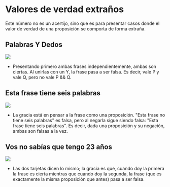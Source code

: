 Valores de verdad extraños
==========================

Este número no es un acertijo, sino que es para presentar casos donde el valor de verdad de una proposición se comporta de forma extraña.

Palabras Y Dedos
----------------

![](palabras_y_dedos.jpg)

* Presentando primero ambas frases independientemente, ambas son ciertas. Al unirlas con un Y, la frase pasa a ser falsa. Es decir, vale P y vale Q, pero no vale P && Q.

Esta frase tiene seis palabras
------------------------------

![](frase_6_palabras.jpg)

* La gracia está en pensar a la frase como una proposición. "Esta frase no tiene seis palabras" es falsa, pero al negarla sigue siendo falsa: "Esta frase tiene seis palabras". Es decir, dada una proposición y su negación, ambas son falsas a la vez.

Vos no sabías que tengo 23 años
-------------------------------

![](vos_no_sabias_23_anios.jpg)

* Las dos tarjetas dicen lo mismo; la gracia es que, cuando doy la primera la frase es cierta mientras que cuando doy la segunda, la frase (que es exactamente la misma proposición que antes) pasa a ser falsa.
